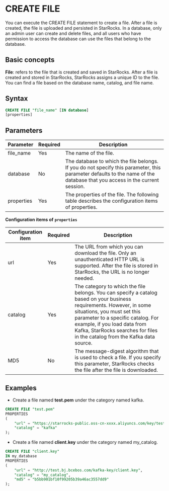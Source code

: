 # CREATE FILE

You can execute the CREATE FILE statement to create a file. After a file is created, the file is uploaded and persisted in StarRocks. In a database, only an admin user can create and delete files, and all users who have permission to access the database can use the files that belong to the database.

## Basic concepts

**File**: refers to the file that is created and saved in StarRocks. After a file is created and stored in StarRocks, StarRocks assigns a unique ID to the file. You can find a file based on the database name, catalog, and file name.

## Syntax

```SQL
CREATE FILE "file_name" [IN database]
[properties]
```

## Parameters

| **Parameter** | **Required** | **Description**                                              |
| ------------- | ------------ | ------------------------------------------------------------ |
| file_name     | Yes          | The name of the file.                                        |
| database      | No           | The database to which the file belongs. If you do not specify this parameter, this parameter defaults to the name of the database that you access in the current session. |
| properties    | Yes          | The properties of the file. The following table describes the configuration items of properties. |

**Configuration items of** **`properties`**

| **Configuration item** | **Required** | **Description**                                              |
| ---------------------- | ------------ | ------------------------------------------------------------ |
| url                    | Yes          | The URL from which you can download the file. Only an unauthenticated HTTP URL is supported. After the file is stored in StarRocks, the URL is no longer needed. |
| catalog                | Yes          | The category to which the file belongs. You can specify a catalog based on your business requirements. However, in some situations, you must set this parameter to a specific catalog. For example, if you load data from Kafka, StarRocks searches for files in the catalog from the Kafka data source. |
| MD5                    | No           | The message-digest algorithm that is used to check a file. If you specify this parameter, StarRocks checks the file after the file is downloaded. |

## Examples

- Create a file named  **test.pem** under the category named kafka.

```SQL
CREATE FILE "test.pem"
PROPERTIES
(
    "url" = "https://starrocks-public.oss-cn-xxxx.aliyuncs.com/key/test.pem",
    "catalog" = "kafka"
);
```

- Create a file named **client.key** under the category named my_catalog.

```SQL
CREATE FILE "client.key"
IN my_database
PROPERTIES
(
    "url" = "http://test.bj.bcebos.com/kafka-key/client.key",
    "catalog" = "my_catalog",
    "md5" = "b5bb901bf10f99205b39a46ac3557dd9"
);
```
